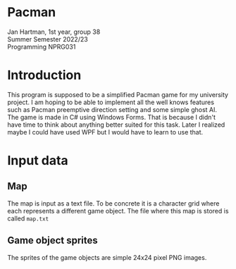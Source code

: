 # Pacman
Jan Hartman, 1st year, group 38\
Summer Semester 2022/23\
Programming NPRG031

# Introduction
This program is supposed to be a simplified Pacman game for my university project. I am hoping to be able to implement all the well knows features such as Pacman preemptive direction setting and some simple ghost AI. The game is made in C# using Windows Forms. That is because I didn't have time to think about anything better suited for this task. Later I realized maybe I could have used WPF but I would have to learn to use that.

# Input data
## Map
The map is input as a text file. To be concrete it is a character grid where each represents a different game object. The file where this map is stored is called `map.txt`
## Game object sprites
The sprites of the game objects are simple 24x24 pixel PNG images.

